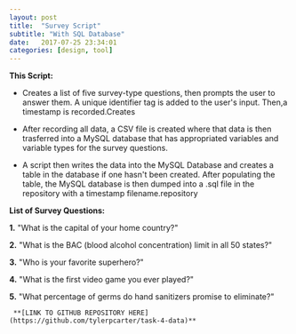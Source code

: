 ```yaml
---
layout: post
title:  "Survey Script"
subtitle: "With SQL Database"
date:   2017-07-25 23:34:01
categories: [design, tool]
---
```

**This Script:**

* Creates a list of five survey-type questions, then prompts the user to answer them. A unique identifier tag is added to the user's input. Then,a timestamp is recorded.Creates

* After recording all data, a CSV file is created where that data is then trasferred into a MySQL database that has appropriated variables and variable types for the survey questions. 

* A script then writes the data into the MySQL Database and creates a table in the database if one hasn't been created. After populating the table, the MySQL database is then dumped into a .sql file in the
repository with a timestamp filename.repository






**List of Survey Questions:**

  **1.** "What is the capital of your home country?"

  **2.** "What is the BAC (blood alcohol concentration) limit in all 50 states?"

  **3.** "Who is your favorite superhero?"

  **4.** "What is the first video game you ever played?"
 
  **5.** "What percentage of germs do hand sanitizers promise to eliminate?"


     **[LINK TO GITHUB REPOSITORY HERE](https://github.com/tylerpcarter/task-4-data)**

